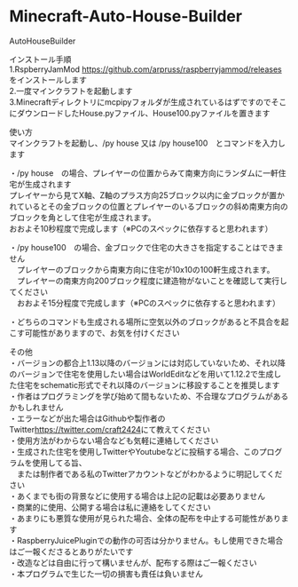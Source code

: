 # Minecraft-Auto-House-Builder

AutoHouseBuilder

インストール手順  
1.RspberryJamMod <https://github.com/arpruss/raspberryjammod/releases>をインストールします  
2.一度マインクラフトを起動します  
3.Minecraftディレクトリにmcpipyフォルダが生成されているはずですのでそこにダウンロードしたHouse.pyファイル、House100.pyファイルを置きます  

使い方  
マインクラフトを起動し、/py house 又は /py house100　とコマンドを入力します  

・/py house　の場合、プレイヤーの位置からみて南東方向にランダムに一軒住宅が生成されます  
プレイヤーから見てX軸、Z軸のプラス方向25ブロック以内に金ブロックが置かれているとその金ブロックの位置とプレイヤーのいるブロックの斜め南東方向のブロックを角として住宅が生成されます。  
おおよそ10秒程度で完成します（※PCのスペックに依存すると思われます）  

・/py house100　の場合、金ブロックで住宅の大きさを指定することはできません  
　プレイヤーのブロックから南東方向に住宅が10x10の100軒生成されます。  
　プレイヤーの南東方向200ブロック程度に建造物がないことを確認して実行してください  
　おおよそ15分程度で完成します（※PCのスペックに依存すると思われます）  

・どちらのコマンドも生成される場所に空気以外のブロックがあると不具合を起こす可能性がありますので、お気を付けください  

その他  
・バージョンの都合上1.13以降のバージョンには対応していないため、それ以降のバージョンで住宅を使用したい場合はWorldEditなどを用いて1.12.2で生成した住宅をschematic形式でそれ以降のバージョンに移設することを推奨します  
・作者はプログラミングを学び始めて間もないため、不合理なプログラムがあるかもしれません  
・エラーなどが出た場合はGithubや製作者のTwitter<https://twitter.com/craft2424>にて教えてください  
・使用方法がわからない場合なども気軽に連絡してください  
・生成された住宅を使用しTwitterやYoutubeなどに投稿する場合、このプログラムを使用してる旨、  
　または制作者である私のTwitterアカウントなどがわかるように明記してください  
・あくまでも街の背景などに使用する場合は上記の記載は必要ありません  
・商業的に使用、公開する場合は私に連絡をしてください  
・あまりにも悪質な使用が見られた場合、全体の配布を中止する可能性があります  
・RaspberryJuicePluginでの動作の可否は分かりません。もし使用できた場合はご一報くださるとありがたいです  
・改造などは自由に行って構いませんが、配布する際はご一報ください    
・本プログラムで生じた一切の損害も責任は負いません  
